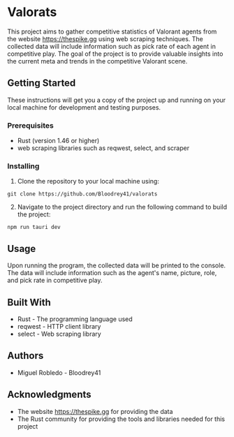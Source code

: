 # Valorats

This project aims to gather competitive statistics of Valorant agents from the website https://thespike.gg using web scraping techniques. The collected data will include information such as pick rate of each agent in competitive play. The goal of the project is to provide valuable insights into the current meta and trends in the competitive Valorant scene.

## Getting Started

These instructions will get you a copy of the project up and running on your local machine for development and testing purposes.

### Prerequisites

* Rust (version 1.46 or higher)
* web scraping libraries such as reqwest, select, and scraper

### Installing

1. Clone the repository to your local machine using:

```
git clone https://github.com/Bloodrey41/valorats
```

2. Navigate to the project directory and run the following command to build the project:

```
npm run tauri dev
```

## Usage

Upon running the program, the collected data will be printed to the console. The data will include information such as the agent's name, picture, role, and pick rate in competitive play.

## Built With

* Rust - The programming language used
* reqwest - HTTP client library
* select - Web scraping library

## Authors

* Miguel Robledo - Bloodrey41

## Acknowledgments

* The website https://thespike.gg for providing the data
* The Rust community for providing the tools and libraries needed for this project
